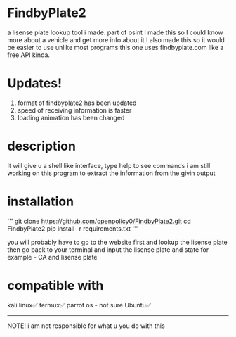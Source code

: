 # FindbyPlate2
a lisense plate lookup tool i made. part of osint
I made this so I could know more about a vehicle and get more info about it
I also made this so it would be easier to use unlike most programs this one uses findbyplate.com 
like a free API kinda.

# Updates!
1. format of findbyplate2 has been updated
2. speed of receiving information is faster
3. loading animation has been changed

# description
It will give u a shell like interface, type help to see commands 
i am still working on this program to extract the information from the givin output

# installation
'''
git clone https://github.com/openpolicy0/FindbyPlate2.git
cd FindbyPlate2
pip install -r requirements.txt
'''

you will probably have to go to the website first and lookup the lisense plate then go back to your terminal and input the lisense plate and state for example - CA and lisense plate

# compatible with
kali linux✅️
termux✅️
parrot os - not sure
Ubuntu✅️


----------------------------------------------------------------------------------------------------------------------
NOTE! i am not responsible for what u you do with this
